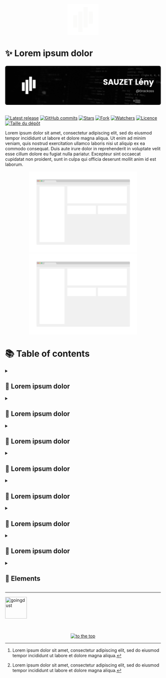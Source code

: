 <div align="center">
  <picture>
  <source media="(prefers-color-scheme: dark)" srcset="https://github.com/Drackass/Drackass/blob/main/icon-light.png">
  <source media="(prefers-color-scheme: light)" srcset="https://github.com/Drackass/Drackass/blob/main/icon-dark.png">
  <img alt="Main Banner" src="https://github.com/Drackass/Drackass/blob/main/icon-light.png" width="100px">
  </picture>
</div>

# ✨ Lorem ipsum dolor
### 

<picture>
  <source media="(prefers-color-scheme: dark)" srcset="https://github.com/Drackass/Drackass/blob/main/banner-dark.png">
  <source media="(prefers-color-scheme: light)" srcset="https://github.com/Drackass/Drackass/blob/main/banner-light.png">
  <img alt="Main Banner" src="https://github.com/Drackass/Drackass/blob/main/banner-dark.png">
</picture>

</br>
</br>

[![Latest release](https://img.shields.io/github/v/release/Drackass/Hello-World?label=Latest%20release&style=social)](https://github.com/Drackass/Readme-Template/releases/tag/v1.5.0)
[![GitHub commits](https://img.shields.io/github/commits-since/Drackass/Hello-World/v1.5.0.svg?style=social)](https://GitHub.com/Drackass/Readme-Template/commit/)
[![Stars](https://img.shields.io/github/stars/Drackass/Hello-World?style=social)](https://github.com/Drackass/Readme-Template/stargazers)
[![Fork](https://img.shields.io/github/forks/Drackass/Hello-World?style=social)](https://github.com/Drackass/Readme-Template/network/members)
[![Watchers](https://img.shields.io/github/watchers/Drackass/Hello-World?style=social)](https://github.com/Drackass/Readme-Template/watchers)
[![Licence](https://img.shields.io/github/license/Drackass/Hello-World?style=social)](https://github.com/Drackass/Readme-Template/blob/main/LICENSE)
[![Taille du dépôt](https://img.shields.io/github/repo-size/Drackass/Hello-World?style=social)](https://github.com/Drackass/Readme-Template)

Lorem ipsum dolor sit amet, consectetur adipiscing elit, sed do eiusmod tempor incididunt ut labore et dolore magna aliqua. Ut enim ad minim veniam, quis nostrud exercitation ullamco laboris nisi ut aliquip ex ea commodo consequat. Duis aute irure dolor in reprehenderit in voluptate velit esse cillum dolore eu fugiat nulla pariatur. Excepteur sint occaecat cupidatat non proident, sunt in culpa qui officia deserunt mollit anim id est laborum.
<div align="center">
  <img alt="Main Banner" src="https://github.com/Drackass/Readme-Template/blob/main/empty.png" width="350px">
  <img alt="Main Banner" src="https://github.com/Drackass/Readme-Template/blob/main/empty.png" width="350px">
</div>

# 📚 Table of contents
<details>
<summary><h2>📕 Lorem ipsum dolor</h2></summary>
<br/>

> ### 🔎 Sub-summary
> 1. [Part A](#-Part-A)
> 2. [Part B](#-Part-B)
> 3. [Part C](#-Part-C)
>    
> <br/>
>
> ### 📌 Part A
>
> Lorem ipsum dolor sit amet, consectetur adipiscing elit, sed do eiusmod tempor incididunt ut labore et dolore magna aliqua. Ut enim ad minim veniam, quis nostrud exercitation ullamco laboris nisi ut aliquip ex ea commodo consequat. Duis aute irure dolor in reprehenderit in voluptate velit esse cillum dolore eu fugiat nulla pariatur. Excepteur sint occaecat cupidatat non proident, sunt in culpa qui officia deserunt mollit anim id est laborum.
> 
> <div align="center">
>   <img alt="Main Banner" src="https://github.com/Drackass/Readme-Template/blob/main/empty.png" width="350px">
> </div>
>
> ### 📌 Part B
> 
> Lorem ipsum dolor sit amet, consectetur adipiscing elit, sed do eiusmod tempor incididunt ut labore et dolore magna aliqua. Ut enim ad minim veniam, quis nostrud exercitation ullamco laboris nisi ut aliquip ex ea commodo consequat. Duis aute irure dolor in reprehenderit in voluptate velit esse cillum dolore eu fugiat nulla pariatur. Excepteur sint occaecat cupidatat non proident, sunt in culpa qui officia deserunt mollit anim id est laborum.
>
> <div align="center">
>   <img alt="Main Banner" src="https://github.com/Drackass/Readme-Template/blob/main/empty.png" width="350px">
>   <img alt="Main Banner" src="https://github.com/Drackass/Readme-Template/blob/main/empty.png" width="350px">
> </div>
>
> ### 📌 Part C
> 
> Lorem ipsum dolor sit amet, consectetur adipiscing elit, sed do eiusmod tempor incididunt ut labore et dolore magna aliqua. Ut enim ad minim veniam, quis nostrud exercitation ullamco laboris nisi ut aliquip ex ea commodo consequat. Duis aute irure dolor in reprehenderit in voluptate velit esse cillum dolore eu fugiat nulla pariatur. Excepteur sint occaecat cupidatat non proident, sunt in culpa qui officia deserunt mollit anim id est laborum.
>
> <div align="center">
>   <img alt="Main Banner" src="https://github.com/Drackass/Readme-Template/blob/main/empty.png" width="350px">
>   <img alt="Main Banner" src="https://github.com/Drackass/Readme-Template/blob/main/empty.png" width="350px">
>   <img alt="Main Banner" src="https://github.com/Drackass/Readme-Template/blob/main/empty.png" width="350px">
> </div>

</details>

<details>
<summary><h2>📗 Lorem ipsum dolor</h2></summary>
<br/>

> 📗

</details>

<details>
<summary><h2>📘 Lorem ipsum dolor</h2></summary>
<br/>

> 📘

</details>

<details>
<summary><h2>📙 Lorem ipsum dolor</h2></summary>
<br/>

> 📙

</details>

<details>
<summary><h2>📓 Lorem ipsum dolor</h2></summary>
<br/>

> 📓

</details>

<details>
<summary><h2>📒 Lorem ipsum dolor</h2></summary>
<br/>

> 📒

</details>

<details>
<summary><h2>📔 Lorem ipsum dolor</h2></summary>
<br/>
  
> 📔

</details>

<details>
<summary><h2>📃 Elements</h2></summary>
<br/>

```bash
# git initialization
$ git init

```

> * **Gras**
> * *Italique*
> * ~~Barré~~
> * [Special Link](https://example.com).
> * `#ffffff`

> 1. Lorem
> 2. Lorem
> 3. Lorem

> * Lorem
> * Lorem
> * Lorem
>   * Lorem
>     * Lorem

> 💡 **Tips**
> Lorem ipsum dolor sit amet, consectetur adipiscing elit, sed do eiusmod tempor incididunt ut labore et dolore magna aliqua.

> **Note**
> Lorem ipsum dolor sit amet, consectetur adipiscing elit, sed do eiusmod tempor incididunt ut labore et dolore magna aliqua.

> **Warning**
> Lorem ipsum dolor sit amet, consectetur adipiscing elit, sed do eiusmod tempor incididunt ut labore et dolore magna aliqua.

> - [x] Lorem ipsum dolor sit amet, consectetur adipiscing elit, sed do eiusmod tempor incididunt ut labore et dolore magna aliqua.
> - [ ] Lorem ipsum dolor sit amet, consectetur adipiscing elit, sed do eiusmod tempor incididunt ut labore et dolore magna aliqua.

> | Lorem | Ipsum|
> |:---| :---:|
> | Lorem   | ✅ |
> | Lorem   | ❌ |
> | Lorem   | ⚠️ |
> | Lorem   | ℹ️ |

> Lorem[^1] ipsum[^2]

</details>

---

<!-- You can get your avatar url on: https://api.github.com/users/YourPseudo -->
<a href="https://github.com/Drackass"><img src="https://avatars.githubusercontent.com/u/105803677?v=4" title="goingdust" width="70" height="70"></a>

</br>

<p align="center"><a href="#" align="center"><img alt="to the top" src="https://static.vecteezy.com/system/resources/previews/011/893/855/original/neumorphic-up-arrow-icon-neumorphism-ui-button-free-png.png" width="50px"></a></p>

[^1]:
    Lorem ipsum dolor sit amet, consectetur adipiscing elit, sed do eiusmod tempor incididunt ut labore et dolore magna aliqua.

[^2]:
    Lorem ipsum dolor sit amet, consectetur adipiscing elit, sed do eiusmod tempor incididunt ut labore et dolore magna aliqua.
